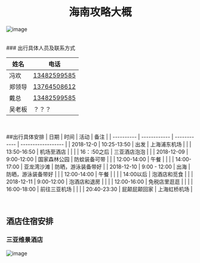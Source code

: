 # <center>海南攻略大概</center>

![image](http://imgsrc.baidu.com/imgad/pic/item/908fa0ec08fa513d5765ef14376d55fbb3fbd929.jpg)

<br>
### 出行具体人员及联系方式


|  姓名  |     电话    |
| ------ | ----------- |
| 冯欢   | <a href="#">13482599585</a>   |
| 郑领导 | <a href="#">13764508612</a> |
| 戴总   | <a href="#">13482599585</a> |
| 吴老板 | ？？？      |

<br>

##出行具体安排
|    日期    |     时间     |     活动     |        备注        |
| ---------- | ------------ | ------------ | ------------------ |
| 2018-12-0  | 10:25-13:50  | 出发         | 上海浦东机场       |
|            | 13:50-16:50  | 机场至酒店   |                    |
|            | 16：:50之后  | 三亚酒店泡泡 |                    |
| 2018-12-09 | 9:00-12:00   | 国家森林公园 | 防蚊装备可带       |
|            | 12:00-14:00  | 午餐         |                    |
|            | 14:00-17:00  | 亚龙湾沙滩   | 防晒，游泳装备带好 |
| 2018-12-10 | 9:00 - 12:00 | 出海         | 防晒，游泳装备带好 |
|            | 12:00-14:00  | 午餐         |                    |
|            | 14:00以后    | 泡酒店和觅食 |                    |
| 2018-12-11 | 9:00-12:00   | 泡酒店和退房 |                    |
|            | 12:00-16:00  | 免税店里逛逛 |                    |
|            | 16:00-18:00  | 前往三亚机场 |                    |
|            | 20:40-23:30  | 屁颠屁颠回家 | 上海虹桥机场         |

<br>

## 酒店住宿安排

### 三亚维景酒店 

![image](https://ccm.ddcdn.com/photo-s/02/f0/20/c9/caption.jpg)


